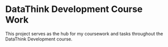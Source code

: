 # DataThink Development Course Work

This project serves as the hub for my coursework and tasks throughout the DataThink Development course. 
